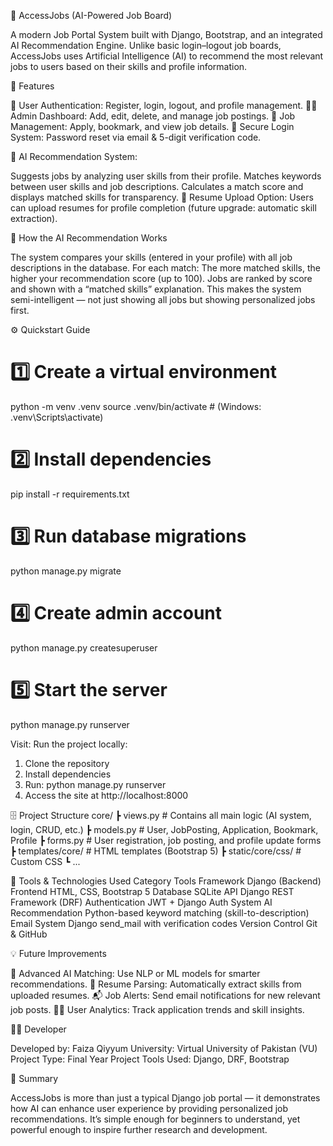🧠 AccessJobs (AI-Powered Job Board)

A modern Job Portal System built with Django, Bootstrap, and an integrated AI Recommendation Engine.
Unlike basic login–logout job boards, AccessJobs uses Artificial Intelligence (AI) to recommend the most relevant jobs to users based on their skills and profile information.

🚀 Features

🧩 User Authentication: Register, login, logout, and profile management.
👩‍💼 Admin Dashboard: Add, edit, delete, and manage job postings.
💼 Job Management: Apply, bookmark, and view job details.
🔐 Secure Login System: Password reset via email & 5-digit verification code.

🌟 AI Recommendation System:

Suggests jobs by analyzing user skills from their profile.
Matches keywords between user skills and job descriptions.
Calculates a match score and displays matched skills for transparency.
📄 Resume Upload Option: Users can upload resumes for profile completion (future upgrade: automatic skill extraction).

🧠 How the AI Recommendation Works

The system compares your skills (entered in your profile) with all job descriptions in the database.
For each match:
The more matched skills, the higher your recommendation score (up to 100).
Jobs are ranked by score and shown with a “matched skills” explanation.
This makes the system semi-intelligent — not just showing all jobs but showing personalized jobs first.

⚙️ Quickstart Guide
# 1️⃣ Create a virtual environment
python -m venv .venv
source .venv/bin/activate  # (Windows: .venv\Scripts\activate)

# 2️⃣ Install dependencies
pip install -r requirements.txt

# 3️⃣ Run database migrations
python manage.py migrate

# 4️⃣ Create admin account
python manage.py createsuperuser

# 5️⃣ Start the server
python manage.py runserver

Visit:
Run the project locally:
1. Clone the repository
2. Install dependencies
3. Run: python manage.py runserver
4. Access the site at http://localhost:8000


🗄️ Project Structure
core/
 ┣ views.py               # Contains all main logic (AI system, login, CRUD, etc.)
 ┣ models.py              # User, JobPosting, Application, Bookmark, Profile
 ┣ forms.py               # User registration, job posting, and profile update forms
 ┣ templates/core/        # HTML templates (Bootstrap 5)
 ┣ static/core/css/       # Custom CSS
 ┗ ...

🧰 Tools & Technologies Used
Category	Tools
Framework	Django (Backend)
Frontend	HTML, CSS, Bootstrap 5
Database	SQLite
API	Django REST Framework (DRF)
Authentication	JWT + Django Auth System
AI Recommendation	Python-based keyword matching (skill-to-description)
Email System	Django send_mail with verification codes
Version Control	Git & GitHub

💡 Future Improvements

🤖 Advanced AI Matching: Use NLP or ML models for smarter recommendations.
📄 Resume Parsing: Automatically extract skills from uploaded resumes.
📬 Job Alerts: Send email notifications for new relevant job posts.
🧑‍💻 User Analytics: Track application trends and skill insights.


👩‍💻 Developer

Developed by: Faiza Qiyyum
University: Virtual University of Pakistan (VU)
Project Type: Final Year Project
Tools Used: Django, DRF, Bootstrap


🏁 Summary

AccessJobs is more than just a typical Django job portal —
it demonstrates how AI can enhance user experience by providing personalized job recommendations.
It’s simple enough for beginners to understand, yet powerful enough to inspire further research and development.
